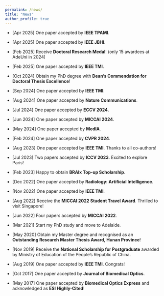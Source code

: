 ```yaml
---
permalink: /news/
title: "News"
author_profile: true
---
```

* [Apr 2025] One paper accepted by **IEEE TPAMI**.<br>
* [Apr 2025] One paper accepted by **IEEE JBHI**.<br>
* [Feb 2025] Receive **Doctoral Research Medal**! (only 15 awardees at AdeUni in 2024)
* [Feb 2025] One paper accepted by **IEEE TMI**.<br>

* [Oct 2024] Obtain my PhD degree with **Dean’s Commendation for Doctoral Thesis Excellence**!
* [Sep 2024] One paper accepted by **IEEE TMI**.<br>
* [Aug 2024] One paper accepted by **Nature Communications**.<br>
* [Jul 2024] One paper accepted by **ECCV 2024**.<br> 
* [Jun 2024] One paper accepted by **MICCAI 2024**.<br>
* [May 2024] One paper accepted by **MedIA**.<br>
* [Feb 2024] One paper accepted by **CVPR 2024**.<br> 
* [Aug 2023] One paper accepted by **IEEE TMI**. Thanks to all co-authors! <br> 
* [Jul 2023] Two papers accepted by **ICCV 2023**. Excited to explore Paris!<br> 
* [Feb 2023] Happy to obtain **BRAIx Top-up Scholarship**.<br> 

* [Dec 2022] One paper accepted by **Radiology: Artificial Intelligence**. <br>
* [Nov 2022] One paper accepted by **IEEE TMI**.
* [Aug 2022] Receive the **MICCAI 2022 Student Travel Award**. Thrilled to visit Singapore! <br>
* [Jun 2022] Four papers accepted by **MICCAI 2022**. <br>
* [Mar 2021] Start my PhD study and move to Adelaide.
  
* [May 2020] Obtain my Master degree and recognised as an **Outstanding Research Master Thesis Award, Hunan Province**!
* [Nov 2019] Receive the **National Scholarship for Postgraduate** awarded by Ministry of Education of the People’s Republic of China. <br>
* [Aug 2019] One paper accepted by **IEEE TMI**. Congrats!
* [Oct 2017] One paper accepted by **Journal of Biomedical Optics**. 
* [May 2017] One paper accepted by **Biomedical Optics Express** and acknowledged as **ESI Highly-Cited**! 

